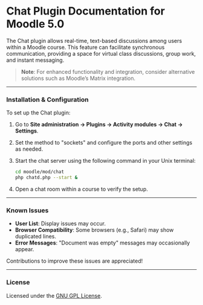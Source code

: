 
# Chat Plugin Documentation for Moodle 5.0

The Chat plugin allows real-time, text-based discussions among users within a Moodle course. This feature can facilitate synchronous communication, providing a space for virtual class discussions, group work, and instant messaging.

> **Note**: For enhanced functionality and integration, consider alternative solutions such as Moodle’s Matrix integration.

---

### Installation & Configuration

To set up the Chat plugin:

1. Go to **Site administration -> Plugins -> Activity modules -> Chat -> Settings**.

2. Set the method to "sockets" and configure the ports and other settings as needed.

3. Start the chat server using the following command in your Unix terminal:

   ```bash
   cd moodle/mod/chat
   php chatd.php --start &
   ```

4. Open a chat room within a course to verify the setup.

---

### Known Issues

- **User List**: Display issues may occur.
- **Browser Compatibility**: Some browsers (e.g., Safari) may show duplicated lines.
- **Error Messages**: "Document was empty" messages may occasionally appear.

Contributions to improve these issues are appreciated!

---

### License

Licensed under the [GNU GPL License](http://www.gnu.org/copyleft/gpl.html).